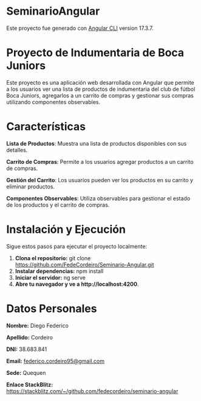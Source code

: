 # SeminarioAngular

Este proyecto fue generado con [Angular CLI](https://github.com/angular/angular-cli) version 17.3.7.

# Proyecto de Indumentaria de Boca Juniors

Este proyecto es una aplicación web desarrollada con Angular que permite a los usuarios ver una lista de productos de indumentaria del club de fútbol Boca Juniors, agregarlos a un carrito de compras y gestionar sus compras utilizando componentes observables.

# Características

**Lista de Productos**: Muestra una lista de productos disponibles con sus detalles.

**Carrito de Compras**: Permite a los usuarios agregar productos a un carrito de compras.

**Gestión del Carrito**: Los usuarios pueden ver los productos en su carrito y eliminar productos.

**Componentes Observables**: Utiliza observables para gestionar el estado de los productos y el carrito de compras.

# Instalación y Ejecución
Sigue estos pasos para ejecutar el proyecto localmente:

1) **Clona el repositorio:** git clone https://github.com/FedeCordeiro/Seminario-Angular.git
2) **Instalar dependencias:** npm install
3) **Iniciar el servidor:** ng serve
4) **Abre tu navegador y ve a http://localhost:4200**.

# Datos Personales

**Nombre:** Diego Federico

**Apellido:** Cordeiro

**DNI:** 38.683.841

**Email:** federico.cordeiro95@gmail.com

**Sede:** Quequen

**Enlace StackBlitz:** https://stackblitz.com/~/github.com/fedecordeiro/seminario-angular